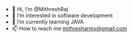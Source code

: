 - 👋 Hi, I’m @MithreshRaj
- 👀 I’m interested in software development
- 🌱 I’m currently learning JAVA
- 📫 How to reach me mithresharmy@gmail.com


<!---
MithreshRaj/MithreshRaj is a ✨ special ✨ repository because its `README.md` (this file) appears on your GitHub profile.
You can click the Preview link to take a look at your changes.
--->
